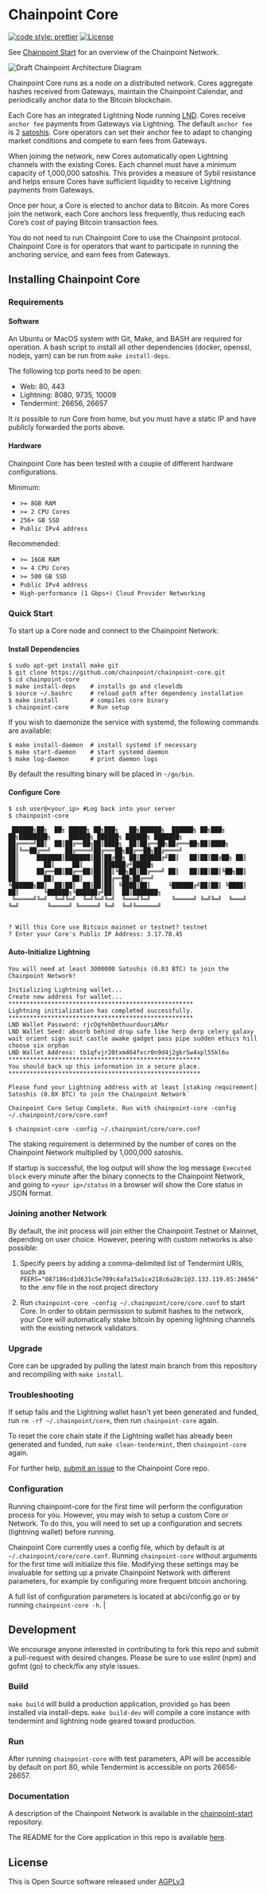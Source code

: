 # Chainpoint Core

[![code style: prettier](https://img.shields.io/badge/code_style-prettier-ff69b4.svg?style=flat-square)](https://github.com/prettier/prettier)
[![License](https://img.shields.io/badge/License-Apache%202.0-blue.svg)](https://opensource.org/licenses/Apache-2.0)

See [Chainpoint Start](https://github.com/chainpoint/chainpoint-start) for an overview of the Chainpoint Network.

![Draft Chainpoint Architecture Diagram](https://github.com/chainpoint/chainpoint-start/blob/master/imgs/Chainpoint-Network-Overview-Diagram.png)

Chainpoint Core runs as a node on a distributed network. Cores aggregate hashes received from Gateways, maintain the Chainpoint Calendar, and periodically anchor data to the Bitcoin blockchain.

Each Core has an integrated Lightning Node running [LND](https://github.com/lightningnetwork/lnd). Cores receive `anchor fee` payments from Gateways via Lightning. The default `anchor fee` is 2 [satoshis](<https://en.bitcoin.it/wiki/Satoshi_(unit)>). Core operators can set their anchor fee to adapt to changing market conditions and compete to earn fees from Gateways.

When joining the network, new Cores automatically open Lightning channels with the existing Cores. Each channel must have a minimum capacity of 1,000,000 satoshis. This provides a measure of Sybil resistance and helps ensure Cores have sufficient liquidity to receive Lightning payments from Gateways.

Once per hour, a Core is elected to anchor data to Bitcoin. As more Cores join the network, each Core anchors less frequently, thus reducing each Core’s cost of paying Bitcoin transaction fees.

You do not need to run Chainpoint Core to use the Chainpoint protocol. Chainpoint Core is for operators that want to participate in running the anchoring service, and earn fees from Gateways.

## Installing Chainpoint Core

### Requirements

#### Software

An Ubuntu or MacOS system with Git, Make, and BASH are required for operation. A bash script to install all other dependencies (docker, openssl, nodejs, yarn) can be run from `make install-deps`.

The following tcp ports need to be open:

- Web: 80, 443
- Lightning: 8080, 9735, 10009
- Tendermint: 26656, 26657

It _is_ possible to run Core from home, but you must have a static IP and have publicly forwarded the ports above.

#### Hardware

Chainpoint Core has been tested with a couple of different hardware configurations.

Minimum:

- `>= 8GB RAM`
- `>= 2 CPU Cores`
- `256+ GB SSD`
- `Public IPv4 address`

Recommended:

- `>= 16GB RAM`
- `>= 4 CPU Cores`
- `>= 500 GB SSD`
- `Public IPv4 address`
- `High-performance (1 Gbps+) Cloud Provider Networking`

### Quick Start

To start up a Core node and connect to the Chainpoint Network:

#### Install Dependencies

```$bash
$ sudo apt-get install make git
$ git clone https://github.com/chainpoint/chainpoint-core.git
$ cd chainpoint-core
$ make install-deps    # installs go and cleveldb
$ source ~/.bashrc     # reload path after dependency installation
$ make install         # compiles core binary
$ chainpoint-core      # Run setup
```

If you wish to daemonize the service with systemd, the following
commands are available:
```
$ make install-daemon  # install systemd if necessary
$ make start-daemon    # start systemd daemon
$ make log-daemon      # print daemon logs
```

By default the resulting binary will be placed in `~/go/bin`.

#### Configure Core

```
$ ssh user@<your_ip> #Log back into your server
$ chainpoint-core

 ██████╗██╗  ██╗ █████╗ ██╗███╗   ██╗██████╗  ██████╗ ██╗███╗   ██╗████████╗     ██████╗ ██████╗ ██████╗ ███████╗
██╔════╝██║  ██║██╔══██╗██║████╗  ██║██╔══██╗██╔═══██╗██║████╗  ██║╚══██╔══╝    ██╔════╝██╔═══██╗██╔══██╗██╔════╝
██║     ███████║███████║██║██╔██╗ ██║██████╔╝██║   ██║██║██╔██╗ ██║   ██║       ██║     ██║   ██║██████╔╝█████╗
██║     ██╔══██║██╔══██║██║██║╚██╗██║██╔═══╝ ██║   ██║██║██║╚██╗██║   ██║       ██║     ██║   ██║██╔══██╗██╔══╝
╚██████╗██║  ██║██║  ██║██║██║ ╚████║██║     ╚██████╔╝██║██║ ╚████║   ██║       ╚██████╗╚██████╔╝██║  ██║███████╗
 ╚═════╝╚═╝  ╚═╝╚═╝  ╚═╝╚═╝╚═╝  ╚═══╝╚═╝      ╚═════╝ ╚═╝╚═╝  ╚═══╝   ╚═╝        ╚═════╝ ╚═════╝ ╚═╝  ╚═╝╚══════╝


? Will this Core use Bitcoin mainnet or testnet? testnet
? Enter your Core's Public IP Address: 3.17.78.45
```

#### Auto-Initialize Lightning

```
You will need at least 3000000 Satoshis (0.03 BTC) to join the Chainpoint Network!

Initializing Lightning wallet...
Create new address for wallet...
****************************************************
Lightning initialization has completed successfully.
****************************************************
LND Wallet Password: rjcOgYehDmthuurduuriAMsr
LND Wallet Seed: absorb behind drop safe like herp derp celery galaxy wait orient sign suit castle awake gadget pass pipe sudden ethics hill choose six orphan
LND Wallet Address: tb1qfvjr20txm464fxcr0n9d4j2gkr5w4xpl55kl6u
******************************************************
You should back up this information in a secure place.
******************************************************

Please fund your Lightning address with at least [staking requirement] Satoshis (0.0X BTC) to join the Chainpoint Network`

Chainpoint Core Setup Complete. Run with chainpoint-core -config ~/.chainpoint/core/core.conf

$ chainpoint-core -config ~/.chainpoint/core/core.conf
```

The staking requirement is determined by the number of cores on the Chainpoint Network multiplied by 1,000,000 satoshis.

If startup is successful, the log output will show the log message `Executed block` every minute after the binary connects to the Chainpoint Network, and going to `<your ip>/status` in a browser will show the Core status in JSON format.

### Joining another Network

By default, the init process will join either the Chainpoint Testnet or Mainnet, depending on user choice. However, peering with custom networks is also possible:

1. Specify peers by adding a comma-delimited list of Tendermint URIs, such as `PEERS="087186cd1d631c5e709c4afa15a1ce218c6a28c1@3.133.119.65:26656"` to the .env file in the root project directory

2. Run `chainpoint-core -config ~/.chainpoint/core/core.conf` to start Core. In order to obtain permission to submit hashes to the network, your Core will automatically stake bitcoin by opening lightning channels with the existing network validators.

### Upgrade

Core can be upgraded by pulling the latest main branch from this repository and recompiling with `make install`.

### Troubleshooting

If setup fails and the Lightning wallet hasn't yet been generated and funded, run `rm -rf ~/.chainpoint/core`, then run `chainpoint-core` again.

To reset the core chain state if the Lightning wallet has already been generated and funded, run `make clean-tendermint`, then `chainpoint-core` again.

For further help, [submit an issue](https://github.com/chainpoint/chainpoint-core/issues) to the Chainpoint Core repo.

### Configuration

Running chainpoint-core for the first time will perform the configuration process for you. However, you may wish to setup a custom Core or Network. To do this, you will need to set up a configuration and secrets (lightning wallet) before running.

Chainpoint Core currently uses a config file, which by default is at `~/.chainpoint/core/core.conf`. Running `chainpoint-core` without arguments for the first time will initialize this file. 
Modifying these settings may be invaluable for setting up a private Chainpoint Network with different parameters, for example by configuring more frequent bitcoin anchoring.

A full list of configuration parameters is located at abci/config.go or by running `chainpoint-core -h`.                                                                            |

## Development

We encourage anyone interested in contributing to fork this repo and submit a pull-request with desired changes. Please be sure to use eslint (npm) and gofmt (go) to check/fix any style issues.

### Build

`make build` will build a production application, provided `go` has been installed via install-deps. `make build-dev` will compile a core instance 
with tendermint and lightning node geared toward production.

### Run

After running `chainpoint-core` with test parameters, API will be accessible by default on port 80, while Tendermint is accessible on ports 26656-26657.

### Documentation

A description of the Chainpoint Network is available in the [chainpoint-start](https://github.com/chainpoint/chainpoint-start) repository.

The README for the Core application in this repo is available [here](https://github.com/chainpoint/chainpoint-core/blob/master/README.md).

## License

This is Open Source software released under [AGPLv3](./LICENSE)
